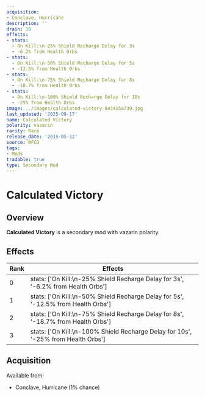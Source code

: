 ```yaml
---
acquisition:
- Conclave, Hurricane
description: ''
drain: 10
effects:
- stats:
  - On Kill:\n-25% Shield Recharge Delay for 3s
  - -6.2% from Health Orbs
- stats:
  - On Kill:\n-50% Shield Recharge Delay for 5s
  - -12.5% from Health Orbs
- stats:
  - On Kill:\n-75% Shield Recharge Delay for 8s
  - -18.7% from Health Orbs
- stats:
  - On Kill:\n-100% Shield Recharge Delay for 10s
  - -25% from Health Orbs
image: ../images/calculated-victory-8e3415a739.jpg
last_updated: '2025-09-17'
name: Calculated Victory
polarity: vazarin
rarity: Rare
release_date: '2015-05-12'
source: WFCD
tags:
- Mods
tradable: true
type: Secondary Mod
---
```


# Calculated Victory

## Overview

**Calculated Victory** is a secondary mod with vazarin polarity.

## Effects

| Rank | Effects |
|------|----------|
| 0 | stats: ['On Kill:\\n-25% Shield Recharge Delay for 3s', '-6.2% from Health Orbs'] |
| 1 | stats: ['On Kill:\\n-50% Shield Recharge Delay for 5s', '-12.5% from Health Orbs'] |
| 2 | stats: ['On Kill:\\n-75% Shield Recharge Delay for 8s', '-18.7% from Health Orbs'] |
| 3 | stats: ['On Kill:\\n-100% Shield Recharge Delay for 10s', '-25% from Health Orbs'] |

## Acquisition

Available from:
- Conclave, Hurricane (1% chance)

